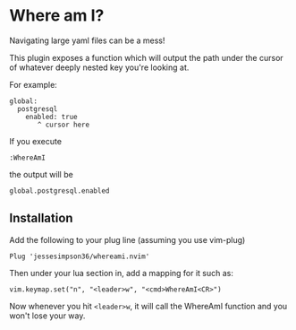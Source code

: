 # Where am I?

Navigating large yaml files can be a mess!

This plugin exposes a function which will output the path under the cursor of whatever deeply nested key you're looking at.

For example:

```
global:
  postgresql
    enabled: true
       ^ cursor here
```

If you execute
```
:WhereAmI
```

the output will be
```
global.postgresql.enabled
```

## Installation

Add the following to your plug line (assuming you use vim-plug)
```
Plug 'jessesimpson36/whereami.nvim'
```

Then under your lua section in, add a mapping for it such as:
```
vim.keymap.set("n", "<leader>w", "<cmd>WhereAmI<CR>")
```

Now whenever you hit `<leader>w`, it will call the WhereAmI function and you won't lose your way.
